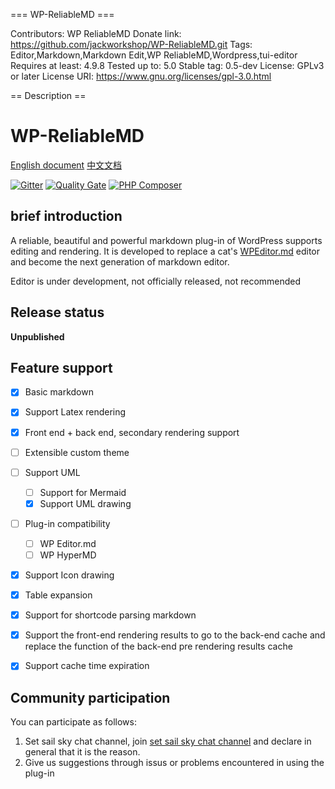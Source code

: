=== WP-ReliableMD ===

Contributors: WP ReliableMD
Donate link: https://github.com/jackworkshop/WP-ReliableMD.git
Tags: Editor,Markdown,Markdown Edit,WP ReliableMD,Wordpress,tui-editor
Requires at least: 4.9.8
Tested up to: 5.0
Stable tag: 0.5-dev
License: GPLv3 or later
License URI: https://www.gnu.org/licenses/gpl-3.0.html

== Description ==

# WP-ReliableMD

[English document](README.md) [中文文档](README_zh_CN.md)

[![Gitter](https://badges.gitter.im/WP-ReliableMD/community.svg)](https://gitter.im/WP-ReliableMD/community?utm_source=badge&utm_medium=badge&utm_campaign=pr-badge) [![Quality Gate](https://sonarcloud.io/api/project_badges/quality_gate?project=jackworkshop:WP-ReliableMD)](https://sonarcloud.io/dashboard?id=jackworkshop%3AWP-ReliableMD) [![PHP Composer](https://github.com/jackworkshop/WP-ReliableMD/workflows/PHP%20Composer/badge.svg)](https://github.com/jackworkshop/WP-ReliableMD/actions)

## brief introduction

A reliable, beautiful and powerful markdown plug-in of WordPress supports editing and rendering. It is developed to replace a cat's [WPEditor.md](https://wordpress.org/plugins/wp-editormd/) editor and become the next generation of markdown editor.


Editor is under development, not officially released, not recommended



## Release status

**Unpublished**

## Feature support

- [x] Basic markdown
- [x] Support Latex rendering
- [x] Front end + back end, secondary rendering support
- [ ] Extensible custom theme
- [ ] Support UML
  - [ ] Support for Mermaid
  - [x] Support UML drawing
- [ ] Plug-in compatibility
  - [ ] WP Editor.md
  - [ ] WP HyperMD
- [x] Support Icon drawing
- [x] Table expansion
- [x] Support for shortcode parsing markdown
- [x] Support the front-end rendering results to go to the back-end cache and replace the function of the back-end pre rendering results cache
- [x] Support cache time expiration


## Community participation

You can participate as follows:
1. Set sail sky chat channel, join [set sail sky chat channel](http://mattermost.qhjack.cn/signup_user_complete/?id=ujqh74dqgjn4uefsdueqgii4yo) and declare in general that it is the reason.
2. Give us suggestions through issus or problems encountered in using the plug-in

